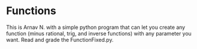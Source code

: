 # Functions
This is Arnav N. with a simple python program that can let you create any function (minus rational, trig, and inverse functions) with any parameter you want.
Read and grade the FunctionFixed.py.
